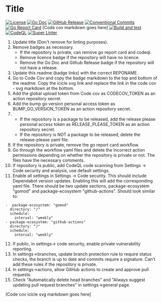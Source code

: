 # Title

[![License](https://img.shields.io/github/license/andrew-field/REPONAME)](./LICENSE)
[![Go Doc](https://pkg.go.dev/badge/github.com/andrew-field/REPONAME?status.svg)](https://pkg.go.dev/github.com/andrew-field/REPONAME "GoDoc")
[![GitHub Release](https://img.shields.io/github/v/release/andrew-field/REPONAME)](https://github.com/andrew-field/REPONAME/releases/latest "GitHub release")
[![Conventional Commits](https://img.shields.io/badge/Conventional%20Commits-1.0.0-yellow.svg)](https://conventionalcommits.org)
[![Go Report Card](https://goreportcard.com/badge/github.com/andrew-field/REPONAME)](https://goreportcard.com/report/github.com/andrew-field/REPONAME)
[Code cov markdown goes here]
[![Build and test](https://github.com/andrew-field/REPONAME/actions/workflows/build-test.yml/badge.svg)](https://github.com/andrew-field/REPONAME/actions/workflows/build-test.yml)
[![CodeQL](https://github.com/andrew-field/REPONAME/actions/workflows/github-code-scanning/codeql/badge.svg)](https://github.com/andrew-field/REPONAME/actions/workflows/github-code-scanning/codeql)
[![Super Linter](https://github.com/andrew-field/REPONAME/actions/workflows/super-linter.yml/badge.svg)](https://github.com/andrew-field/REPONAME/actions/workflows/super-linter.yml)

1. Update title (Don't remove for linting purposes).
2. Remove badges as necessary.
   - If the repository is private, can remove go report card and codeql.
   - Remove licence badge if the repository will have no licence.
   - Remove the Go Doc and Github Release badge if the repository will not have a release.
3. Update this readme (badge links) with the correct REPONAME.
4. Go to Code Cov and copy the badge markdown to the top and bottom of the readme. Copy the icicle svg link and replace the link in the code cov - svg markdown at the bottom.
5. Add the global upload token from Code cov as CODECOV_TOKEN as an action repository secret.
6. Add the bump go version personal access token as BUMP_GO_VERSION_TOKEN as an action repository secret.
7. - If the repository is a package to be released, add the release please personal access token as RELEASE_PLEASE_TOKEN as an action repository secret.
   - If the repository is NOT a package to be released, delete the release-please yaml file.
8. If the repository is private, remove the go report card workflow.
9. Go through the workflow yaml files and delete the incorrect action permissions depending on whether the repository is private or not. The files have the necessary comments.
10. If repository is public, add CodeQL code scanning from Settings -> Code security and analysis, use default settings.
11. Enable all settings in Settings -> Code security. This should include Dependabot version updates. Enabling this will add the corresponding yaml file. There should be two update sections, package-ecosystem "gomod" and package-ecosystem "github-actions". Should look similar to:
  ```
  -  package-ecosystem: "gomod"
    directory: "/"
    schedule:
      interval: "weekly"
  - package-ecosystem: "github-actions"
    directory: "/"
    schedule:
      interval: "weekly"
  ```
12. If public, in settings-> code security, enable private vulnerability reporting.
13. In settings->branches, update branch protection rule to require status checks, the branch is up to date and commits require a signature. Can't add these rules if the repository is private.
14. In settings->actions, allow GitHub actions to create and approve pull requests.
15. Check "Automatically delete head branches" and "Always suggest updating pull request branches" in settings->general page.

[Code cov icicle svg markdown goes here]
